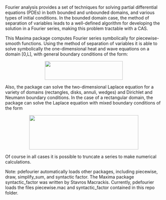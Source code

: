 Fourier analysis provides a set of techniques for solving partial differential equations (PDEs) in both bounded and unbounded domains, and various types of initial conditions. In the bounded domain case, the method of separation of variables leads to a well-defined algorithm for developing the solution in a Fourier series, making this problem tractable with a CAS.

This Maxima package computes Fourier series symbolically for piecewise-smooth functions. Using the method of separation of variables it is able to solve symbolically the one-dimensional heat and wave equations on a domain [0,L], with general boundary conditions of the form:
<p align="center"><img src="https://github.com/emmanuelroque/pdefourier/blob/master/img/hw-mixbc.png" align=middle width=250pt height=60pt/></p>

Also, the package can solve the two-dimensional Laplace equation for a variety of domains (rectangles, disks, annuli, wedges) and Dirichlet and Neumann boundary conditions. In the case of a rectangular domain, the package can solve the Laplace equation with mixed boundary conditions of the form
<p align="center"><img src="https://github.com/emmanuelroque/pdefourier/blob/master/img/lmixbc.png" align=middle width=350pt height=110pt/></p>


Of course in all cases it is possible to truncate a series to make numerical calculations.

Note: pdefourier automatically loads other packages, including piecewise, draw, simplify_sum, and syntactic factor. The Maxima package syntactic_factor was written by Stavros Macrackis. Currently, pdefourier loads the files piecewise.mac and syntactic_factor contained in this repo folder.
